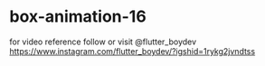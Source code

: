 # box-animation-16
for video reference follow or visit @flutter_boydev 
https://www.instagram.com/flutter_boydev/?igshid=1rykg2jvndtss
